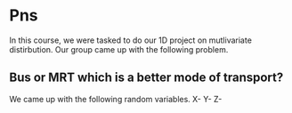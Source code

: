 # Pns
In this course, we were tasked to do our 1D project on mutlivariate distirbution. Our group came up with the following problem.

## Bus or MRT which is a better mode of transport?
We came up with the following random variables.
X- 
Y- 
Z- 


